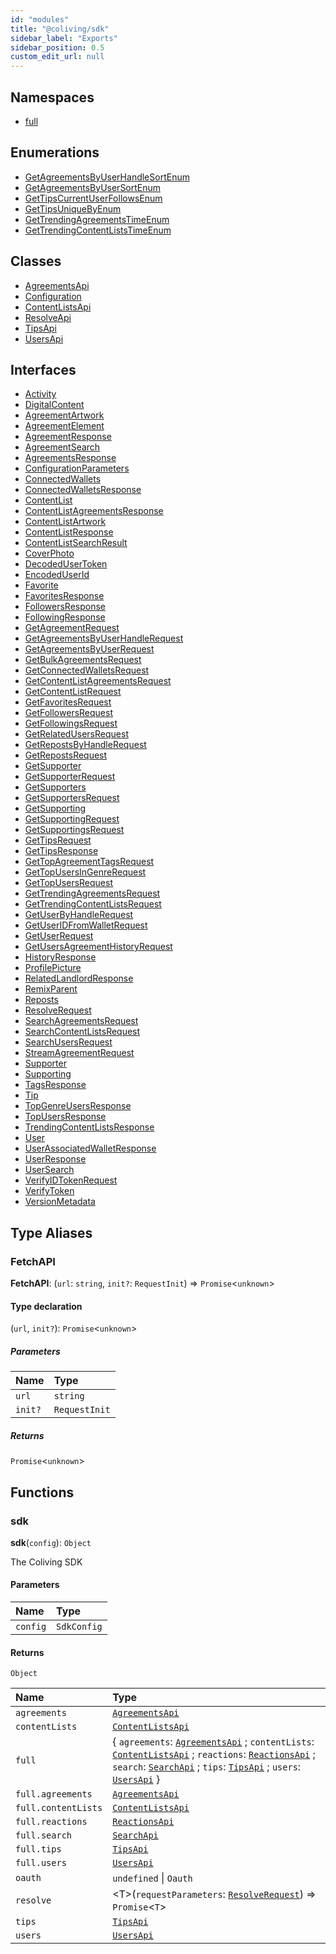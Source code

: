 ```yaml
---
id: "modules"
title: "@coliving/sdk"
sidebar_label: "Exports"
sidebar_position: 0.5
custom_edit_url: null
---
```


## Namespaces

- [full](namespaces/full.md)

## Enumerations

- [GetAgreementsByUserHandleSortEnum](enums/GetAgreementsByUserHandleSortEnum.md)
- [GetAgreementsByUserSortEnum](enums/GetAgreementsByUserSortEnum.md)
- [GetTipsCurrentUserFollowsEnum](enums/GetTipsCurrentUserFollowsEnum.md)
- [GetTipsUniqueByEnum](enums/GetTipsUniqueByEnum.md)
- [GetTrendingAgreementsTimeEnum](enums/GetTrendingAgreementsTimeEnum.md)
- [GetTrendingContentListsTimeEnum](enums/GetTrendingContentListsTimeEnum.md)

## Classes

- [AgreementsApi](classes/AgreementsApi.md)
- [Configuration](classes/Configuration.md)
- [ContentListsApi](classes/ContentListsApi.md)
- [ResolveApi](classes/ResolveApi.md)
- [TipsApi](classes/TipsApi.md)
- [UsersApi](classes/UsersApi.md)

## Interfaces

- [Activity](interfaces/Activity.md)
- [DigitalContent](interfaces/DigitalContent.md)
- [AgreementArtwork](interfaces/AgreementArtwork.md)
- [AgreementElement](interfaces/AgreementElement.md)
- [AgreementResponse](interfaces/AgreementResponse.md)
- [AgreementSearch](interfaces/AgreementSearch.md)
- [AgreementsResponse](interfaces/AgreementsResponse.md)
- [ConfigurationParameters](interfaces/ConfigurationParameters.md)
- [ConnectedWallets](interfaces/ConnectedWallets.md)
- [ConnectedWalletsResponse](interfaces/ConnectedWalletsResponse.md)
- [ContentList](interfaces/ContentList.md)
- [ContentListAgreementsResponse](interfaces/ContentListAgreementsResponse.md)
- [ContentListArtwork](interfaces/ContentListArtwork.md)
- [ContentListResponse](interfaces/ContentListResponse.md)
- [ContentListSearchResult](interfaces/ContentListSearchResult.md)
- [CoverPhoto](interfaces/CoverPhoto.md)
- [DecodedUserToken](interfaces/DecodedUserToken.md)
- [EncodedUserId](interfaces/EncodedUserId.md)
- [Favorite](interfaces/Favorite.md)
- [FavoritesResponse](interfaces/FavoritesResponse.md)
- [FollowersResponse](interfaces/FollowersResponse.md)
- [FollowingResponse](interfaces/FollowingResponse.md)
- [GetAgreementRequest](interfaces/GetAgreementRequest.md)
- [GetAgreementsByUserHandleRequest](interfaces/GetAgreementsByUserHandleRequest.md)
- [GetAgreementsByUserRequest](interfaces/GetAgreementsByUserRequest.md)
- [GetBulkAgreementsRequest](interfaces/GetBulkAgreementsRequest.md)
- [GetConnectedWalletsRequest](interfaces/GetConnectedWalletsRequest.md)
- [GetContentListAgreementsRequest](interfaces/GetContentListAgreementsRequest.md)
- [GetContentListRequest](interfaces/GetContentListRequest.md)
- [GetFavoritesRequest](interfaces/GetFavoritesRequest.md)
- [GetFollowersRequest](interfaces/GetFollowersRequest.md)
- [GetFollowingsRequest](interfaces/GetFollowingsRequest.md)
- [GetRelatedUsersRequest](interfaces/GetRelatedUsersRequest.md)
- [GetRepostsByHandleRequest](interfaces/GetRepostsByHandleRequest.md)
- [GetRepostsRequest](interfaces/GetRepostsRequest.md)
- [GetSupporter](interfaces/GetSupporter.md)
- [GetSupporterRequest](interfaces/GetSupporterRequest.md)
- [GetSupporters](interfaces/GetSupporters.md)
- [GetSupportersRequest](interfaces/GetSupportersRequest.md)
- [GetSupporting](interfaces/GetSupporting.md)
- [GetSupportingRequest](interfaces/GetSupportingRequest.md)
- [GetSupportingsRequest](interfaces/GetSupportingsRequest.md)
- [GetTipsRequest](interfaces/GetTipsRequest.md)
- [GetTipsResponse](interfaces/GetTipsResponse.md)
- [GetTopAgreementTagsRequest](interfaces/GetTopAgreementTagsRequest.md)
- [GetTopUsersInGenreRequest](interfaces/GetTopUsersInGenreRequest.md)
- [GetTopUsersRequest](interfaces/GetTopUsersRequest.md)
- [GetTrendingAgreementsRequest](interfaces/GetTrendingAgreementsRequest.md)
- [GetTrendingContentListsRequest](interfaces/GetTrendingContentListsRequest.md)
- [GetUserByHandleRequest](interfaces/GetUserByHandleRequest.md)
- [GetUserIDFromWalletRequest](interfaces/GetUserIDFromWalletRequest.md)
- [GetUserRequest](interfaces/GetUserRequest.md)
- [GetUsersAgreementHistoryRequest](interfaces/GetUsersAgreementHistoryRequest.md)
- [HistoryResponse](interfaces/HistoryResponse.md)
- [ProfilePicture](interfaces/ProfilePicture.md)
- [RelatedLandlordResponse](interfaces/RelatedLandlordResponse.md)
- [RemixParent](interfaces/RemixParent.md)
- [Reposts](interfaces/Reposts.md)
- [ResolveRequest](interfaces/ResolveRequest.md)
- [SearchAgreementsRequest](interfaces/SearchAgreementsRequest.md)
- [SearchContentListsRequest](interfaces/SearchContentListsRequest.md)
- [SearchUsersRequest](interfaces/SearchUsersRequest.md)
- [StreamAgreementRequest](interfaces/StreamAgreementRequest.md)
- [Supporter](interfaces/Supporter.md)
- [Supporting](interfaces/Supporting.md)
- [TagsResponse](interfaces/TagsResponse.md)
- [Tip](interfaces/Tip.md)
- [TopGenreUsersResponse](interfaces/TopGenreUsersResponse.md)
- [TopUsersResponse](interfaces/TopUsersResponse.md)
- [TrendingContentListsResponse](interfaces/TrendingContentListsResponse.md)
- [User](interfaces/User.md)
- [UserAssociatedWalletResponse](interfaces/UserAssociatedWalletResponse.md)
- [UserResponse](interfaces/UserResponse.md)
- [UserSearch](interfaces/UserSearch.md)
- [VerifyIDTokenRequest](interfaces/VerifyIDTokenRequest.md)
- [VerifyToken](interfaces/VerifyToken.md)
- [VersionMetadata](interfaces/VersionMetadata.md)

## Type Aliases

### FetchAPI

 **FetchAPI**: (`url`: `string`, `init?`: `RequestInit`) => `Promise`<`unknown`\>

#### Type declaration

(`url`, `init?`): `Promise`<`unknown`\>

##### Parameters

| Name | Type |
| :------ | :------ |
| `url` | `string` |
| `init?` | `RequestInit` |

##### Returns

`Promise`<`unknown`\>

## Functions

### sdk

**sdk**(`config`): `Object`

The Coliving SDK

#### Parameters

| Name | Type |
| :------ | :------ |
| `config` | `SdkConfig` |

#### Returns

`Object`

| Name | Type |
| :------ | :------ |
| `agreements` | [`AgreementsApi`](classes/AgreementsApi.md) |
| `contentLists` | [`ContentListsApi`](classes/ContentListsApi.md) |
| `full` | { `agreements`: [`AgreementsApi`](classes/full.AgreementsApi.md) ; `contentLists`: [`ContentListsApi`](classes/full.ContentListsApi.md) ; `reactions`: [`ReactionsApi`](classes/full.ReactionsApi.md) ; `search`: [`SearchApi`](classes/full.SearchApi.md) ; `tips`: [`TipsApi`](classes/full.TipsApi.md) ; `users`: [`UsersApi`](classes/full.UsersApi.md)  } |
| `full.agreements` | [`AgreementsApi`](classes/full.AgreementsApi.md) |
| `full.contentLists` | [`ContentListsApi`](classes/full.ContentListsApi.md) |
| `full.reactions` | [`ReactionsApi`](classes/full.ReactionsApi.md) |
| `full.search` | [`SearchApi`](classes/full.SearchApi.md) |
| `full.tips` | [`TipsApi`](classes/full.TipsApi.md) |
| `full.users` | [`UsersApi`](classes/full.UsersApi.md) |
| `oauth` | `undefined` \| `Oauth` |
| `resolve` | <T\>(`requestParameters`: [`ResolveRequest`](interfaces/ResolveRequest.md)) => `Promise`<`T`\> |
| `tips` | [`TipsApi`](classes/TipsApi.md) |
| `users` | [`UsersApi`](classes/UsersApi.md) |
